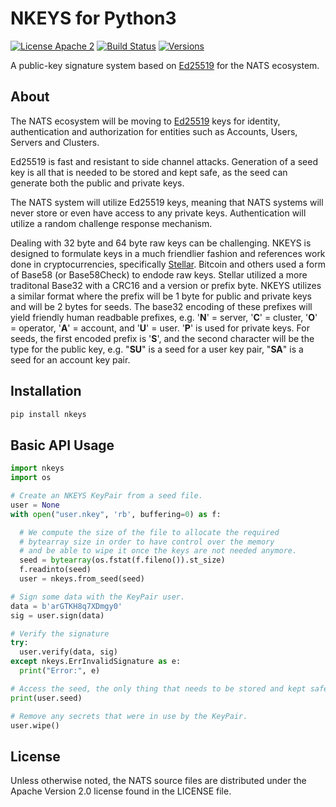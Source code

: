 # NKEYS for Python3

[![License Apache 2](https://img.shields.io/badge/License-Apache2-blue.svg)](https://www.apache.org/licenses/LICENSE-2.0)
[![Build Status](https://travis-ci.org/nats-io/nkeys.py.svg?branch=master)](http://travis-ci.org/nats-io/nkeys.py)
[![Versions](https://img.shields.io/pypi/pyversions/nkeys.svg)](https://pypi.org/project/nkeys)

A public-key signature system based on [Ed25519](https://ed25519.cr.yp.to/) for the NATS ecosystem.

## About

The NATS ecosystem will be moving to [Ed25519](https://ed25519.cr.yp.to/) keys for identity, authentication and authorization for entities such as Accounts, Users, Servers and Clusters.

Ed25519 is fast and resistant to side channel attacks. Generation of a seed key is all that is needed to be stored and kept safe, as the seed can generate both the public and private keys.

The NATS system will utilize Ed25519 keys, meaning that NATS systems will never store or even have access to any private keys. Authentication will utilize a random challenge response mechanism.

Dealing with 32 byte and 64 byte raw keys can be challenging. NKEYS is designed to formulate keys in a much friendlier fashion and references work done in cryptocurrencies, specifically [Stellar](https://www.stellar.org/).	Bitcoin and others used a form of Base58 (or Base58Check) to endode raw keys. Stellar utilized a more traditonal Base32 with a CRC16 and a version or prefix byte. NKEYS utilizes a similar format where the prefix will be 1 byte for public and private keys and will be 2 bytes for seeds. The base32 encoding of these prefixes will yield friendly human readbable prefixes, e.g. '**N**' = server, '**C**' = cluster, '**O**' = operator, '**A**' = account, and '**U**' = user. '**P**' is used for private keys. For seeds, the first encoded prefix is '**S**', and the second character will be the type for the public key, e.g. "**SU**" is a seed for a user key pair, "**SA**" is a seed for an account key pair.

## Installation

```sh
pip install nkeys
```

## Basic API Usage

```python
import nkeys
import os

# Create an NKEYS KeyPair from a seed file.
user = None
with open("user.nkey", 'rb', buffering=0) as f:

  # We compute the size of the file to allocate the required
  # bytearray size in order to have control over the memory
  # and be able to wipe it once the keys are not needed anymore.
  seed = bytearray(os.fstat(f.fileno()).st_size)
  f.readinto(seed)
  user = nkeys.from_seed(seed)

# Sign some data with the KeyPair user.
data = b'arGTKH8q7XDmgy0'
sig = user.sign(data)

# Verify the signature
try: 
  user.verify(data, sig)
except nkeys.ErrInvalidSignature as e:
  print("Error:", e)

# Access the seed, the only thing that needs to be stored and kept safe.
print(user.seed)

# Remove any secrets that were in use by the KeyPair.
user.wipe()
```

## License

Unless otherwise noted, the NATS source files are distributed under the Apache Version 2.0 license found in the LICENSE file.
